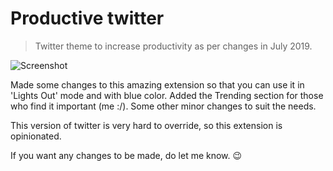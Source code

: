 # Productive twitter

> Twitter theme to increase productivity as per changes in July 2019.

![Screenshot](https://s3-us-west-2.amazonaws.com/s.cdpn.io/28963/Screen%20Shot%202019-07-20%20at%2012.48.58%20PM.png)

Made some changes to this amazing extension so that you can use it in 'Lights Out' mode and with blue color.
Added the Trending section for those who find it important (me :/).
Some other minor changes to suit the needs. 

This version of twitter is very hard to override, so this extension is opinionated.

If you want any changes to be made, do let me know. 😉
